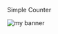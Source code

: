 Simple Counter

<img src="https://github.com/Jasey22/Counter/assets/106456744/cc9f0c33-0685-4470-95b0-523e88d5ed1f.png" alt="my banner">